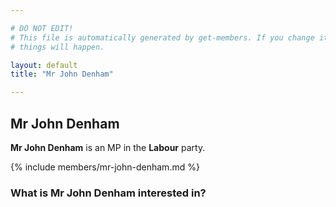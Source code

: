 ```yaml
---

# DO NOT EDIT!
# This file is automatically generated by get-members. If you change it, bad
# things will happen.

layout: default
title: "Mr John Denham"

---
```


## Mr John Denham

**Mr John Denham** is an MP in the **Labour** party.

{% include members/mr-john-denham.md %}

### What is Mr John Denham interested in?


